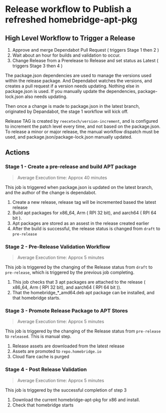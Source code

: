 # Release workflow to Publish a refreshed homebridge-apt-pkg

## High Level Workflow to Trigger a Release

1. Approve and merge Dependabot Pull Request ( triggers Stage 1 then 2 )
2. Wait about an hour for builds and validation to occur.
3. Change Release from a Prerelease to Release and set status as Latest ( triggers Stage 3 then 4 )

The package.json dependencies are used to manage the versions used within the release package.  And Dependabot watches the versions, and creates a pull request if a version needs updating.  Nothing else in package.json is used.  If you manually update the dependencies, package-lock.json also needs updating.

Then once a change is made to package.json in the latest branch, originated by Depandabot, the stage 1 workflow will kick off.

Release TAG is created by `reecetech/version-increment`, and is configured to increment the patch level every time, and not based on the package.json.  To release a minor or major release, the manual workflow dispatch must be used, and package.json/package-lock.json manually updated.

## Actions

### Stage 1 - Create a pre-release and build APT package
>Average Execution time: Approx 40 minutes

This job is triggered when package.json is updated on the latest branch, and the author of the change is dependabot.

1. Create a new release, release tag will be incremented based the latest release
2. Build apt packages for x86_64, Arm ( RPI 32 bit), and aarch64 ( RPI 64 bit ).
3. Apt packages are stored as an assest in the release created earlier
4. After the build is successful, the release status is changed from `draft` to `pre-release`

### Stage 2 - Pre-Release Validation Workflow
>Average Execution time: Approx 5 minutes

This job is triggered by the changing of the Release status from `draft` to `pre-release`, which is triggered by the previous job completing.

1. This job checks that 3 apt packages are attached to the release ( x86_64, Arm ( RPI 32 bit), and aarch64 ( RPI 64 bit )).
2. That the homebridge_*_amd64.deb apt package can be installed, and that homebridge starts.

### Stage 3 - Promote Release Package to APT Stores
>Average Execution time: Approx 5 minutes

This job is triggered by the changing of the Release status from `pre-release` to `released`.  This is manual step.

1. Release assets are downloaded from the latest release
2. Assets are promoted to `repo.homebridge.io`
3. Cloud flare cache is purged

### Stage 4 - Post Release Validation
>Average Execution time: Approx 5 minutes

This job is triggered by the successful completion of step 3

1. Download the current homebridge-apt-pkg for x86 and install.
2. Check that homebridge starts